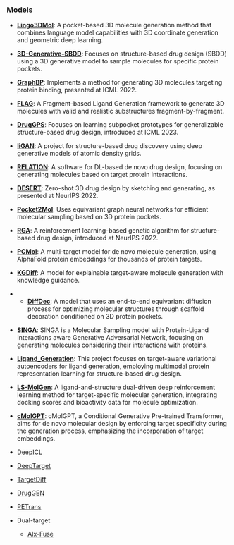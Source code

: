 ### Models

- **[Lingo3DMol](https://github.com/stonewiseAIDrugDesign/Lingo3DMol)**: A pocket-based 3D molecule generation method that combines language model capabilities with 3D coordinate generation and geometric deep learning.
- **[3D-Generative-SBDD](https://github.com/luost26/3D-Generative-SBDD)**: Focuses on structure-based drug design (SBDD) using a 3D generative model to sample molecules for specific protein pockets.
- **[GraphBP](https://github.com/divelab/GraphBP)**: Implements a method for generating 3D molecules targeting protein binding, presented at ICML 2022.
- **[FLAG](https://github.com/zaixizhang/FLAG)**: A Fragment-based Ligand Generation framework to generate 3D molecules with valid and realistic substructures fragment-by-fragment.
- **[DrugGPS](https://github.com/zaixizhang/DrugGPS_ICML23)**: Focuses on learning subpocket prototypes for generalizable structure-based drug design, introduced at ICML 2023.
- **[liGAN](https://github.com/mattragoza/liGAN)**: A project for structure-based drug discovery using deep generative models of atomic density grids.
- **[RELATION](https://github.com/micahwang/RELATION)**: A software for DL-based de novo drug design, focusing on generating molecules based on target protein interactions.
- **[DESERT](https://github.com/longlongman/DESERT)**: Zero-shot 3D drug design by sketching and generating, as presented at NeurIPS 2022.
- **[Pocket2Mol](https://github.com/pengxingang/Pocket2Mol)**: Uses equivariant graph neural networks for efficient molecular sampling based on 3D protein pockets.
- **[RGA](https://github.com/futianfan/reinforced-genetic-algorithm)**: A reinforcement learning-based genetic algorithm for structure-based drug design, introduced at NeurIPS 2022.
- **[PCMol](https://github.com/CDDLeiden/PCMol)**: A multi-target model for de novo molecule generation, using AlphaFold protein embeddings for thousands of protein targets.
- **[KGDiff](https://github.com/CMACH508/KGDiff)**: A model for explainable target-aware molecule generation with knowledge guidance.
- - **[DiffDec](https://github.com/biomed-AI/DiffDec/blob/master/README.md)**: A model that uses an end-to-end equivariant diffusion process for optimizing molecular structures through scaffold decoration conditioned on 3D protein pockets.
    
- **[SINGA](https://github.com/Isomorpfishm/SINGA)**: SINGA is a Molecular Sampling model with Protein-Ligand Interactions aware Generative Adversarial Network, focusing on generating molecules considering their interactions with proteins.
    
- **[Ligand_Generation](https://github.com/HySonLab/Ligand_Generation)**: This project focuses on target-aware variational autoencoders for ligand generation, employing multimodal protein representation learning for structure-based drug design.
    
- **[LS-MolGen](https://github.com/songleee/LS-MolGen)**: A ligand-and-structure dual-driven deep reinforcement learning method for target-specific molecular generation, integrating docking scores and bioactivity data for molecule optimization.
    
- **[cMolGPT](https://github.com/VV123/cMolGPT)**: cMolGPT, a Conditional Generative Pre-trained Transformer, aims for de novo molecular design by enforcing target specificity during the generation process, emphasizing the incorporation of target embeddings.
- [DeepICL](https://github.com/ACE-KAIST/DeepICL)
- [DeepTarget](https://github.com/ehoogeboom/e3_diffusion_for_molecules)
- [TargetDiff](https://github.com/guanjq/targetdiff)
- [DrugGEN](https://github.com/asarigun/DrugGEN)
- [PETrans](https://github.com/Chinafor/PETrans)
- Dual-target
	- [Alx-Fuse](https://github.com/biomed-AI/AIxFuse)

